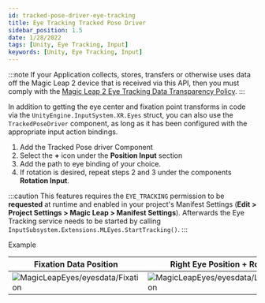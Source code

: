 ```yaml
---
id: tracked-pose-driver-eye-tracking
title: Eye Tracking Tracked Pose Driver
sidebar_position: 1.5
date: 1/28/2022
tags: [Unity, Eye Tracking, Input]
keywords: [Unity, Eye Tracking, Input]
---
```


:::note
If your Application collects, stores, transfers or otherwise uses data off the Magic Leap 2 device that is received via this API, then you must comply with the [Magic Leap 2 Eye Tracking Data Transparency Policy](https://www.magicleap.com/eye-tracking).
:::

In addition to getting the eye center and fixation point transforms in code via the `UnityEngine.InputSystem.XR.Eyes` struct, you can also use the `TrackedPoseDriver` component, as long as it has been configured with the appropriate input action bindings.

1. Add the Tracked Pose driver Component
2. Select the **+** icon under the **Position Input** section
3. Add the path to eye binding of your choice.
4. If rotation is desired, repeat steps 2 and 3 under the components **Rotation Input**.

:::caution
This features requires the `EYE_TRACKING` permission to be **requested** at runtime and enabled in your project's Manifest Settings (**Edit > Project Settings > Magic Leap > Manifest Settings**). Afterwards the Eye Tracking service needs to be started by calling `InputSubsystem.Extensions.MLEyes.StartTracking()`.
:::

Example

|Fixation Data Position | Right Eye Position + Rotation | Left Eye Position + Rotation|
|---------------| --------------  | --------------|
|![MagicLeapEyes/eyesdata/Fixation](/img/unity/input/eye-tracking/TrackedPoseDriver_FixationPoint.png)|![MagicLeapEyes/eyesdata/LeftEyePosition](/img/unity/input/eye-tracking/TrackedPoseDriver_LeftEyeCenter.png)|![MagicLeapEyes/eyesdata/LeftEyePosition](/img/unity/input/eye-tracking/TrackedPoseDriver_RightEyeCenter.png)|
